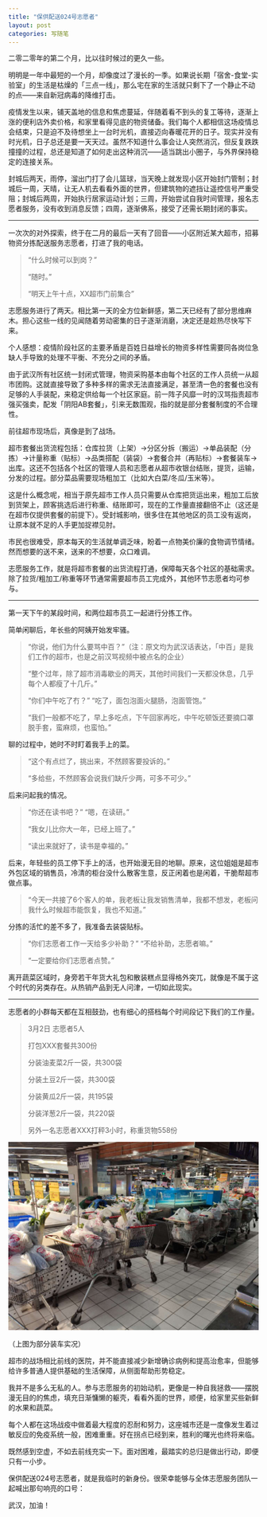 ```yaml
---
title: "保供配送024号志愿者"
layout: post
categories: 写随笔
---
```


二零二零年的第二个月，比以往时候过的更久一些。

明明是一年中最短的一个月，却像度过了漫长的一季。如果说长期「宿舍-食堂-实验室」的生活是枯燥的「三点一线」，那么宅在家的生活就只剩下了一个静止不动的点——来自新冠病毒的降维打击。

疫情发生以来，铺天盖地的信息和焦虑蔓延，伴随着看不到头的复工等待，逐渐上涨的便利店外卖价格，和家里看得见底的物资储备。我们每个人都相信这场疫情总会结束，只是迫不及待想坐上一台时光机，直接迈向春暖花开的日子。现实并没有时光机，日子总还是要一天天过。虽然不知道什么事会让人突然消沉，但反复跌跌撞撞的过程，总还是知道了如何走出这种消沉——适当跳出小圈子，与外界保持稳定的连接关系。

封城后两天，雨停，溜出门打了会儿篮球，当天晚上就发现小区开始封门管制；封城后一周，天晴，让无人机去看看外面的世界，但建筑物的遮挡让遥控信号严重受阻；封城后两周，开始执行居家运动计划；三周，开始尝试自我时间管理，报名志愿者服务，没有收到消息反馈；四周，逐渐佛系，接受了还需长期封闭的事实。

---

一次次的对外探索，终于在二月的最后一天有了回音——小区附近某大超市，招募物资分拣配送服务志愿者，打进了我的电话。

>  “什么时候可以到岗？”
>
> “随时。”
>
> “明天上午十点，XX超市门前集合”

志愿服务进行了两天。相比第一天的全方位新鲜感，第二天已经有了部分思维麻木。担心这些一线的见闻随着劳动密集的日子逐渐消磨，决定还是趁热尽快写下来。

个人感想：疫情阶段社区的主要矛盾是百姓日益增长的物资多样性需要同各岗位急缺人手导致的处理不平衡、不充分之间的矛盾。

由于武汉所有社区统一封闭式管理，物资采购基本由每个社区的工作人员统一从超市团购。这就直接导致了多种多样的需求无法直接满足，甚至清一色的套餐也没有足够的人手装配，来稳定供给每一个社区家庭。前一阵子风靡一时的汉骂指责超市强买强卖，配发「阴阳AB套餐」，引来无数围观，指的就是部分套餐制度的不合理性。

前往超市现场后，真像是到了战场。

超市套餐出货流程包括：仓库拉货（上架）->分区分拆（搬运）->单品装配（分拣）->计量称重（贴标）->品类搭配（装袋）->套餐合并（再贴标）->套餐装车->出库。这还不包括各个社区的管理人员和志愿者从超市收银台结账，提货，运输，分发的过程。部分菜品需要现场粗加工（比如大白菜/冬瓜/玉米等）。

这是什么概念呢，相当于原先超市工作人员只需要从仓库把货运出来，粗加工后放到货架上，顾客挑选后进行称重、结账即可，现在的工作量直接翻倍不止（这还是在超市仅提供套餐的前提下）。受封城影响，很多住在其他地区的员工没有返岗，让原本就不足的人手更加捉襟见肘。

市民也很难受，原本每天的生活就单调乏味，盼着一点物美价廉的食物调节情绪。然而想要的送不来，送来的不想要，众口难调。

志愿服务工作，就是将超市套餐的出货流程打通，保障每天各个社区的基础需求。除了拉货/粗加工/称重等环节通常需要超市员工完成外，其他环节志愿者均可参与。

---

第一天下午的某段时间，和两位超市员工一起进行分拣工作。

简单闲聊后，年长些的阿姨开始发牢骚。

> “你说，他们为什么要骂中百？”（注：原文均为武汉话表达，「中百」是我们工作的超市，也是之前汉骂视频中被点名的企业）
>
> “整个过年，除了超市消毒歇业的两天，其他时间我们一天都没休息，几乎每个人都瘦了十几斤。”
>
> “你们中午吃了冇？” “吃了，面包泡面火腿肠，泡面管饱。”
>
> “我们一般都不吃了，早上多吃点，下午回家再吃，中午吃顿饭还要摘口罩脱手套，蛮麻烦，也蛮怕。”

聊的过程中，她时不时盯着我手上的菜。

> “这个有点烂了，挑出来，不然顾客要投诉的。”
>
> “多给些，不然顾客会说我们缺斤少两，可多不可少。”

后来问起我的情况。

> “你还在读书吧？” “嗯，在读研。”
>
> “我女儿比你大一年，已经上班了。”
>
> “读出来就好了，读书是幸福的。”

后来，年轻些的员工停下手上的活，也开始漫无目的地聊。原来，这位姐姐是超市外包区域的销售员，冷清的柜台没什么散客生意，反正闲着也是闲着，干脆帮超市做点事。

> “今天一共接了6个客人的单，我老板让我发销售清单，我都不想发，老板问我什么时候超市能恢复，我也不知道。”

分拣的活忙的差不多了，我准备去装袋贴标。

> “你们志愿者工作一天给多少补助？” “不给补助，志愿者嘛。”
>
> “一定要给你们志愿者点赞。”

离开蔬菜区域时，身旁若干年货大礼包和散装糕点显得格外突兀，就像是不属于这个时代的另类存在。从热销产品到无人问津，一切如此现实。

---

志愿者的小群每天都在互相鼓劲，也有细心的搭档每个时间段记下我们的工作量。

> 3月2日  志愿者5人
>
> 打包XXX套餐共300份
>
> 分装油麦菜2斤一袋，共300袋
>
> 分装土豆2斤一袋，共300袋
>
> 分装黄瓜2斤一袋，共195袋
>
> 分装洋葱2斤一袋，共220袋
>
> 另外一名志愿者XXX打秤3小时，称重货物558份

![](https://github.com/HusterHope/blogimage/raw/master/20200302-1.jpeg)

（上图为部分装车实况）

超市的战场相比前线的医院，并不能直接减少新增确诊病例和提高治愈率，但能够给许多普通人提供基础的生活保障，从侧面帮助形势稳定。

我并不是多么无私的人。参与志愿服务的初始动机，更像是一种自我拯救——摆脱漫无目的的焦虑，填充日渐慵懒的躯壳，看看外面的世界，顺便，给家里买些新鲜的水果和蔬菜。

每个人都在这场战疫中做着最大程度的忍耐和努力，这座城市还是一度像发生着过敏反应的免疫系统一般，困难重重。好在拐点已经到来，胜利的曙光也终将来临。

既然感到空虚，不如去前线充实一下。面对困难，最踏实的总归是做出行动，即便只有一小步。

保供配送024号志愿者，就是我临时的新身份。很荣幸能够与全体志愿服务团队一起喊出那句响亮的口号：

武汉，加油！